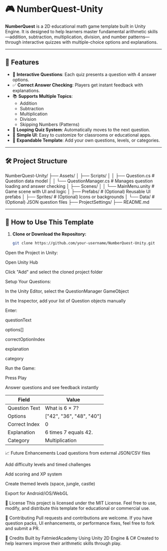 # 🎮 NumberQuest-Unity

**NumberQuest** is a 2D educational math game template built in Unity Engine. It is designed to help learners master fundamental arithmetic skills—addition, subtraction, multiplication, division, and number patterns—through interactive quizzes with multiple-choice options and explanations.

---

## 🧠 Features

- 🧩 **Interactive Questions**: Each quiz presents a question with 4 answer options.
- ✅ **Correct Answer Checking**: Players get instant feedback with explanations.
- 📚 **Supports Multiple Topics**:
  - Addition
  - Subtraction
  - Multiplication
  - Division
  - Skipping Numbers (Patterns)
- 🔁 **Looping Quiz System**: Automatically moves to the next question.
- 🎨 **Simple UI**: Easy to customize for classrooms or educational apps.
- 🧩 **Expandable Template**: Add your own questions, levels, or categories.

---

## 🛠️ Project Structure

NumberQuest-Unity/
├── Assets/
│ ├── Scripts/
│ │ ├── Question.cs # Question data model
│ │ └── QuestionManager.cs # Manages question loading and answer checking
│ ├── Scenes/
│ │ └── MainMenu.unity # Game scene with UI and logic
│ ├── Prefabs/ # (Optional) Reusable UI prefabs
│ ├── Sprites/ # (Optional) Icons or backgrounds
│ └── Data/ # (Optional) JSON question files
├── ProjectSettings/
├── README.md


---

## 🚀 How to Use This Template

1. **Clone or Download the Repository:**
   ```bash
   git clone https://github.com/your-username/NumberQuest-Unity.git
Open the Project in Unity:

Open Unity Hub

Click "Add" and select the cloned project folder

Setup Your Questions:

In the Unity Editor, select the QuestionManager GameObject

In the Inspector, add your list of Question objects manually

Enter:

questionText

options[]

correctOptionIndex

explanation

category

Run the Game:

Press Play

Answer questions and see feedback instantly

| Field         | Value                     |
| ------------- | ------------------------- |
| Question Text | What is 6 × 7?            |
| Options       | \["42", "36", "48", "40"] |
| Correct Index | 0                         |
| Explanation   | 6 times 7 equals 42.      |
| Category      | Multiplication            |


📈 Future Enhancements
Load questions from external JSON/CSV files

Add difficulty levels and timed challenges

Add scoring and XP system

Create themed levels (space, jungle, castle)

Export for Android/iOS/WebGL

📄 License
This project is licensed under the MIT License.
Feel free to use, modify, and distribute this template for educational or commercial use.

🤝 Contributing
Pull requests and contributions are welcome. If you have question packs, UI enhancements, or performance fixes, feel free to fork and submit a PR.

🙌 Credits
Built by FatmiedAcademy
Using Unity 2D Engine & C#
Created to help learners improve their arithmetic skills through play.


